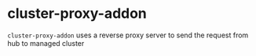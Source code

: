# cluster-proxy-addon

`cluster-proxy-addon` uses a reverse proxy server to send the request from hub to managed cluster
